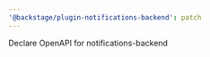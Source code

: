 ```yaml
---
'@backstage/plugin-notifications-backend': patch
---
```


Declare OpenAPI for notifications-backend

